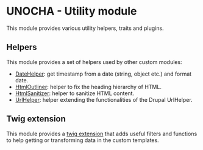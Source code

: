 UNOCHA - Utility module
=======================


This module provides various utility helpers, traits and plugins.

## Helpers

This module provides a set of helpers used by other custom modules:

- [DateHelper](src/Helpers/DateHelper.php): get timestamp from a date (string, object etc.) and format date.
- [HtmlOutliner](src/Helpers/HtmlOutliner.php): helper to fix the heading hierarchy of HTML.
- [HtmlSanitizer](src/Helpers/HtmlSanitizer.php): helper to sanitize HTML content.
- [UrlHelper](src/Helpers/UrlHelper.php): helper extending the functionalities of the Drupal UrlHelper.

## Twig extension

This module provides a [twig extension](src/TwigExtension.php) that adds useful filters and functions to help getting or transforming data in the custom templates.
